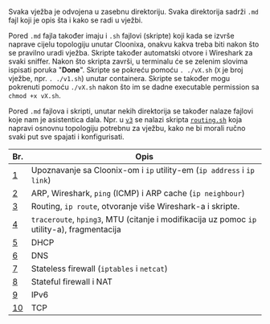 Svaka vježba je odvojena u zasebnu direktoriju.
Svaka direktorija sadrži `.md` fajl koji je opis šta i kako se radi u vježbi.

Pored `.md` fajla također imaju i `.sh` fajlovi (skripte) koji kada se izvrše naprave cijelu topologiju unutar Cloonixa,
onakvu kakva treba biti nakon što se pravilno uradi vježba.
Skripte također automatski otvore i Wireshark za svaki sniffer.
Nakon što skripta završi, u terminalu će se zelenim slovima ispisati poruka "**Done**".
Skripte se pokreću pomoću `. ./vX.sh` (`X` je broj vježbe, npr. `. ./v1.sh`) unutar containera.
Skripte se također mogu pokrenuti pomoću `./vX.sh` nakon što im se dadne executable permission sa `chmod +x vX.sh`.

Pored `.md` fajlova i skripti, unutar nekih direktorija se također nalaze fajlovi koje nam je asistentica dala.
Npr. u [`v3`](./v3/) se nalazi skripta [`routing.sh`](./v3/routing.sh) koja napravi osnovnu topologiju potrebnu za vježbu,
kako ne bi morali ručno svaki put sve spajati i konfigurisati.

| Br.                | Opis
| ------------------ | -------------------------------------------------------------------------------------------
|  [1](./v1/v1.md)   | Upoznavanje sa Cloonix-om i `ip` utility-em (`ip address` i `ip link`)
|  [2](./v2/v2.md)   | ARP, Wireshark, `ping` (ICMP) i ARP cache (`ip neighbour`)
|  [3](./v3/v3.md)   | Routing, `ip route`, otvoranje više Wireshark-a i skripte.
|  [4](./v4/v4.md)   | `traceroute`, `hping3`, MTU (citanje i modifikacija uz pomoc `ip` utility-a), fragmentacija
|  [5](./v5/v5.md)   | DHCP
|  [6](./v6/v6.md)   | DNS
|  [7](./v7/v7.md)   | Stateless firewall (`iptables` i `netcat`)
|  [8](./v8/v8.md)   | Stateful firewall i NAT
|  [9](./v9/v9.md)   | IPv6
| [10](./v10/v10.md) | TCP
